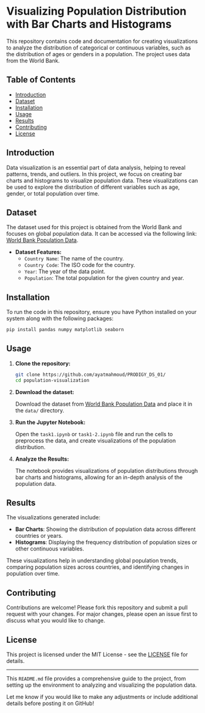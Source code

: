 # Visualizing Population Distribution with Bar Charts and Histograms

This repository contains code and documentation for creating visualizations to analyze the distribution of categorical or continuous variables, such as the distribution of ages or genders in a population. The project uses data from the World Bank.

## Table of Contents

- [Introduction](#introduction)
- [Dataset](#dataset)
- [Installation](#installation)
- [Usage](#usage)
- [Results](#results)
- [Contributing](#contributing)
- [License](#license)

## Introduction

Data visualization is an essential part of data analysis, helping to reveal patterns, trends, and outliers. In this project, we focus on creating bar charts and histograms to visualize population data. These visualizations can be used to explore the distribution of different variables such as age, gender, or total population over time.

## Dataset

The dataset used for this project is obtained from the World Bank and focuses on global population data. It can be accessed via the following link: [World Bank Population Data](https://data.worldbank.org/indicator/SP.POP.TOTL).

- **Dataset Features:**
  - `Country Name`: The name of the country.
  - `Country Code`: The ISO code for the country.
  - `Year`: The year of the data point.
  - `Population`: The total population for the given country and year.

## Installation

To run the code in this repository, ensure you have Python installed on your system along with the following packages:

```bash
pip install pandas numpy matplotlib seaborn
```

## Usage

1. **Clone the repository:**

   ```bash
   git clone https://github.com/ayatmahmoud/PRODIGY_DS_01/
   cd population-visualization
   ```

2. **Download the dataset:**

   Download the dataset from [World Bank Population Data](https://data.worldbank.org/indicator/SP.POP.TOTL) and place it in the `data/` directory.

3. **Run the Jupyter Notebook:**

   Open the `task1.ipynb` or `task1-2.ipynb` file and run the cells to preprocess the data, and create visualizations of the population distribution.

4. **Analyze the Results:**

   The notebook provides visualizations of population distributions through bar charts and histograms, allowing for an in-depth analysis of the population data.

## Results

The visualizations generated include:

- **Bar Charts**: Showing the distribution of population data across different countries or years.
- **Histograms**: Displaying the frequency distribution of population sizes or other continuous variables.

These visualizations help in understanding global population trends, comparing population sizes across countries, and identifying changes in population over time.

## Contributing

Contributions are welcome! Please fork this repository and submit a pull request with your changes. For major changes, please open an issue first to discuss what you would like to change.

## License

This project is licensed under the MIT License - see the [LICENSE](LICENSE) file for details.

---

This `README.md` file provides a comprehensive guide to the project, from setting up the environment to analyzing and visualizing the population data.

Let me know if you would like to make any adjustments or include additional details before posting it on GitHub!
